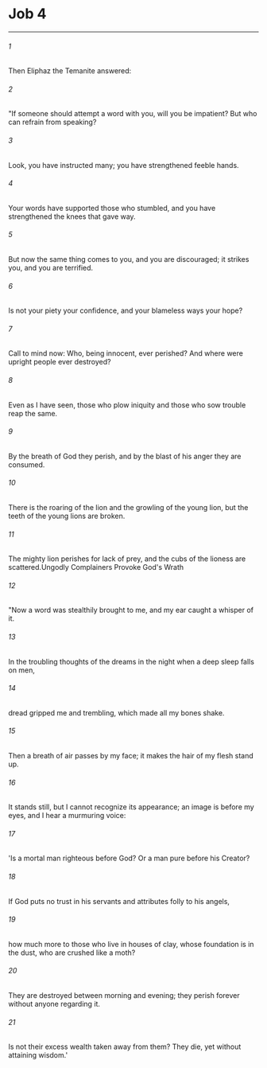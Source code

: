 # Job 4
***



###### 1 
Then Eliphaz the Temanite answered: 

###### 2 
"If someone should attempt a word with you, will you be impatient? But who can refrain from speaking? 

###### 3 
Look, you have instructed many; you have strengthened feeble hands. 

###### 4 
Your words have supported those who stumbled, and you have strengthened the knees that gave way. 

###### 5 
But now the same thing comes to you, and you are discouraged; it strikes you, and you are terrified. 

###### 6 
Is not your piety your confidence, and your blameless ways your hope? 

###### 7 
Call to mind now: Who, being innocent, ever perished? And where were upright people ever destroyed? 

###### 8 
Even as I have seen, those who plow iniquity and those who sow trouble reap the same. 

###### 9 
By the breath of God they perish, and by the blast of his anger they are consumed. 

###### 10 
There is the roaring of the lion and the growling of the young lion, but the teeth of the young lions are broken. 

###### 11 
The mighty lion perishes for lack of prey, and the cubs of the lioness are scattered.Ungodly Complainers Provoke God's Wrath 

###### 12 
"Now a word was stealthily brought to me, and my ear caught a whisper of it. 

###### 13 
In the troubling thoughts of the dreams in the night when a deep sleep falls on men, 

###### 14 
dread gripped me and trembling, which made all my bones shake. 

###### 15 
Then a breath of air passes by my face; it makes the hair of my flesh stand up. 

###### 16 
It stands still, but I cannot recognize its appearance; an image is before my eyes, and I hear a murmuring voice: 

###### 17 
'Is a mortal man righteous before God? Or a man pure before his Creator? 

###### 18 
If God puts no trust in his servants and attributes folly to his angels, 

###### 19 
how much more to those who live in houses of clay, whose foundation is in the dust, who are crushed like a moth? 

###### 20 
They are destroyed between morning and evening; they perish forever without anyone regarding it. 

###### 21 
Is not their excess wealth taken away from them? They die, yet without attaining wisdom.'
